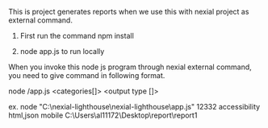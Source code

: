 This is project generates reports when we use this with nexial project as external command.

1. First run the command npm install

2. node app.js to run locally

When you invoke this node js program through nexial external command, you need to give command in following format.

node <ur poject path of node program>/app.js <port no> <categories[]> <output type []> <device> <path of local system to store a report>

ex.
node "C:\nexial-lighthouse\nexial-lighthouse\app.js" 12332 accessibility html,json mobile C:\Users\al11172\Desktop\report\report1
